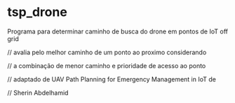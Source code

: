 # tsp_drone
Programa para determinar caminho de busca do drone em pontos de IoT off grid 

// avalia pelo melhor caminho de um ponto ao proximo considerando

// a combinação de menor caminho e prioridade de acesso ao ponto

// adaptado de UAV Path Planning for Emergency Management in IoT de

// Sherin Abdelhamid 

